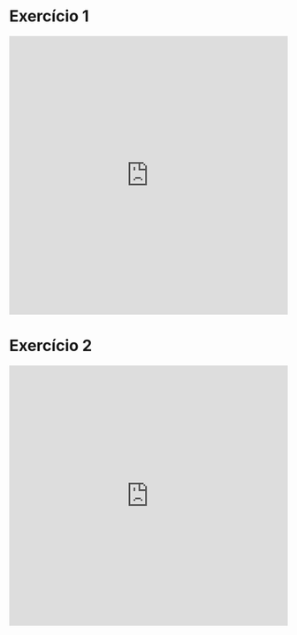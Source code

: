 # Exercício 1
<iframe width="100%" height="504" frameborder="0"
  src="https://observablehq.com/embed/b1b2d3323c53862e@166?cells=exercicio1"></iframe>

# Exercício 2
<iframe width="100%" height="471" frameborder="0"
  src="https://observablehq.com/embed/b1b2d3323c53862e@167?cells=exercicio2"></iframe>
